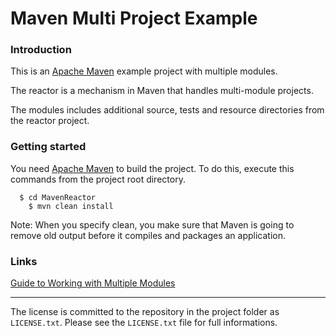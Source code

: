 Maven Multi Project Example
===================================

### Introduction

This is an [Apache Maven](https://maven.apache.org/) example project with multiple modules.

The reactor is a mechanism in Maven that handles multi-module projects.

The modules includes additional source, tests and resource directories from the reactor project.


### Getting started

You need [Apache Maven](https://maven.apache.org/) to build the project.
To do this, execute this commands from the project root directory.

```
  $ cd MavenReactor
	$ mvn clean install
```  

Note: When you specify clean, you make sure that Maven is going to remove old output before it compiles and packages an application.


### Links

[Guide to Working with Multiple Modules](https://maven.apache.org/guides/mini/guide-multiple-modules.html)

----------------------------------

The license is committed to the repository in the project folder as `LICENSE.txt`.
Please see the `LICENSE.txt` file for full informations.